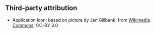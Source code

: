 ## Third-party attribution ##

* Application icon: based on picture by Jan Gillbank, from [Wikimedia Commons](https://commons.wikimedia.org/wiki/File:Frog_illustration.jpg), CC-BY 3.0

